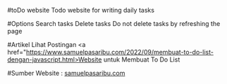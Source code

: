 #toDo website
Todo website for writing daily tasks

#Options
Search tasks
Delete tasks
Do not delete tasks by refreshing the page

#Artikel
Lihat Postingan <a href="https://www.samuelpasaribu.com/2022/09/membuat-to-do-list-dengan-javascript.html>Website untuk Membuat To Do List</a>

#Sumber
Website : <a href="https://www.samuelpasaribu.com">samuelpasaribu.com</a>
